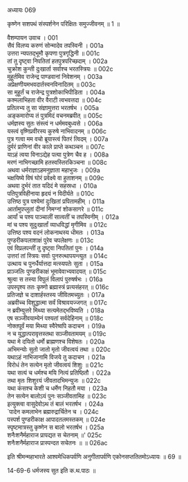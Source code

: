 अध्यायः 069

कृष्णेन सशपथं संस्पर्शनेन परिक्षितः समुज्जीवनम् ॥ 1 ॥

वैशम्पायन उवाच ।	001  
सैवं विलप्य करुणं सोन्मादेव तपस्विनी ।	001a  
उत्तरा न्यपतद्भूमौ कृपणा पुत्रगृद्धिनी ॥	001c  
तां तु दृष्ट्वा निपतितां हतपुत्रपरिच्छदाम् ।	002a  
चुक्रोश कुन्ती दुःखार्ता सर्वाश्च भरतस्त्रियः ॥	002c  
मुहूर्तमिव राजेन्द्र पाण्डवानां निवेशनम् ।	003a  
अप्रेक्षणीयमभवदार्तस्वनविनादितम् ॥	003c  
सा मुहूर्तं च राजेन्द्र पुत्रशोकाभिपीडिता ।	004a  
कश्मलाभिहता वीर वैराटी त्वभवत्तदा ॥	004c  
प्रतिलभ्य तु सा संज्ञामुत्तरा भरतर्षभ ।	005a  
अङ्कमारोप्य तं पुत्रमिदं वचनमब्रवीत् ॥	005c  
धर्मज्ञस्य सुतः संस्त्वं न धर्ममवबुध्यसे ।	006a  
यस्त्वं वृष्णिप्रवीरस्य कुरुषे नाभिवादनम् ॥	006c  
पुत्र गत्वा मम वचो ब्रूयास्त्वं पितरं त्विदम् ।	007a  
दुर्मरं प्राणिनां वीर काले प्राप्ते कथञ्चन ॥	007c  
याऽहं त्वया विनाऽद्येह पत्या पुत्रेण चैव ह ।	008a  
मरणं नाभिगच्छामि हतस्वस्तिरकिञ्चना ॥	008c  
अथवा धर्मराज्ञाऽहमनुज्ञाता महाभुजः ।	009a  
भक्षयिष्ये विषं घोरं प्रवेक्ष्ये वा हुताशनम् ॥	009c  
अथवा दुर्भरं तात यदिदं मे सहस्रधा ।	010a  
पतिपुत्रविहीनाया हृदयं न विदीर्यते ॥	010c  
उत्तिष्ठ पुत्र पश्येमां दुःखितां प्रपितामहीम् ।	011a  
आर्तामुपप्लुतां दीनां निमग्नां शोकसागरे ॥	011c  
आर्यां च पश्य पाञ्चालीं सात्वतीं च तपस्विनीम् ।	012a  
मां च पश्य सुदुःखार्तां व्याधविद्धां मृगीमिव ॥	012c  
उत्तिष्ठ पश्य वदनं लोकनाथस्य धीमतः ।	013a  
पुण्डरीकपलाशाक्षं पुरेव चपलेक्षणः ॥	013c  
एवं विप्रलपन्तीं तु दृष्ट्वा निपतितां पुनः ।	014a  
उत्तरां तां स्त्रियः सर्वाः पुनरुत्थापयन्त्युत ॥	014c  
उत्थाय च पुनर्धैर्यात्तदा मत्स्यपतेः सुता ।	015a  
प्राञ्जलिः पुण्डरीकाक्षं भूमावेवाभ्यवादयत् ॥	015c  
श्रुत्वा स तस्या विपुलं विलापं पुरुषर्षभः ।	016a  
उपस्पृश्य ततः कृष्णो ब्रह्मास्त्रं प्रत्यसंहरत् ॥	016c  
प्रतिजज्ञे च दाशार्हस्तस्य जीवितमच्युतः ।	017a  
अब्रवीच्च विशुद्धात्मा सर्वं विश्रावयज्जगत् ॥	017c  
न ब्रवीम्युत्तरे मिथ्या सत्यमेतद्भविष्यति ।	018a  
एष सञ्जीवयाम्येनं पश्यतां सर्वदेहिनाम् ॥	018c  
नोक्तपूर्वं मया मिथ्या स्वैरेष्वपि कदाचन ।	019a  
न च युद्धात्परावृत्तस्तथा सञ्जीवतामयम् ॥	019c  
यथा मे दयितो धर्मो ब्राह्मणश्च विशेषतः ।	020a  
अभिमन्योः सुतो जातो मृतो जीवत्वयं तथा ॥	020c  
यथाऽहं नाभिजानामि विजये तु कदाचन ।	021a  
विरोधं तेन सत्येन मृतो जीवत्वयं शिशुः ॥	021c  
यथा सत्यं च धर्मश्च मयि नित्यं प्रतिष्ठितौ ।	022a  
तथा मृतः शिशुरयं जीवतादभिमन्युजः ॥	022c  
यथा कंसश्च केशी च धर्मेण निहतौ मया ।	023a  
तेन सत्येन बालोऽयं पुनः सञ्जीवतामिह ॥	023c  
इत्युक्त्वा वासुदेवोऽथ तं बालं भरतर्षभ ।	024a  
`पादेन कमलाभेन ब्रह्मरुद्रार्चितेन च ।	024c  
पस्पर्श पुण्डरीकाक्ष आपादतलमस्तकम् ॥	024e  
स्पृष्टमात्रस्तु कृष्णेन स बालो भरतर्षभ ।	025a  
शनैःशनैर्महाराज प्रापद्यत स चेतनाम् ॥'	025c  
शनैःशनैर्महाराज प्रास्पन्दत सचेतनः ॥ ॥	026ac  

इति श्रीमन्महाभारते आश्वमेधिकपर्वणि अनुगीतापर्वणि एकोनसप्ततितमोऽध्यायः ॥ 69 ॥

14-69-6 धर्मजस्य सुत इति क.थ.पाठः ॥
